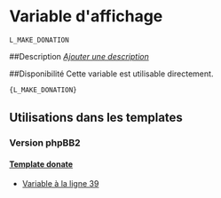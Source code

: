 # Variable d'affichage
```
L_MAKE_DONATION
```


##Description
[*Ajouter une description*](https://fa-tvars.appspot.com/var/L_MAKE_DONATION)

##Disponibilité
Cette variable est utilisable directement.

```html
{L_MAKE_DONATION}
```

## Utilisations dans les templates

### Version phpBB2

#### [Template donate](subsilver/donate.md#readme)
* [Variable &agrave; la ligne 39](../subsilver/donate.tpl#L39)